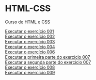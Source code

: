 # HTML-CSS
 Curso de HTML e CSS

<a href="https://evanclayton.github.io/HTML-CSS/exerc%C3%ADcios/exer001/index.html">Executar o exercício 001</a>
<br>
<a href="https://evanclayton.github.io/HTML-CSS/exerc%C3%ADcios/exer002/index.html">Executar o exercício 002</a>
<br>
<a href="https://evanclayton.github.io/HTML-CSS/exerc%C3%ADcios/exer003/index.html">Executar o exercício 003</a>
<br>
<a href="https://evanclayton.github.io/HTML-CSS/exerc%C3%ADcios/exer004/index.html">Executar o exercício 004</a>
<br>
<a href="https://evanclayton.github.io/HTML-CSS/exerc%C3%ADcios/exer006/index.html">Executar o exercício 006</a>
<br>
<a href="https://evanclayton.github.io/HTML-CSS/exerc%C3%ADcios/exer007/html4.html">Executar a primeira parte do exercício 007</a>
<br>
<a href="https://evanclayton.github.io/HTML-CSS/exerc%C3%ADcios/exer007/html5.html">Executar a segunda parte do exercício 007</a>
<br>
<a href="https://evanclayton.github.io/HTML-CSS/exerc%C3%ADcios/exer008/index.html">Executar o exercício 008</a>
<br>
<a href="https://evanclayton.github.io/HTML-CSS/exerc%C3%ADcios/exer009/index.html">Executar o exercício 009</a>